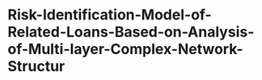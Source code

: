 # Risk-Identification-Model-of-Related-Loans-Based-on-Analysis-of-Multi-layer-Complex-Network-Structur